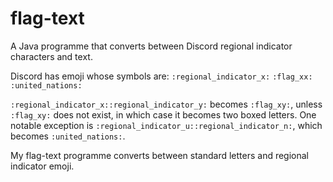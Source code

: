 # flag-text
A Java programme that converts between Discord regional indicator characters and text.

Discord has emoji whose symbols are:
`:regional_indicator_x:`
`:flag_xx:`
`:united_nations:`

`:regional_indicator_x::regional_indicator_y:` becomes `:flag_xy:`, unless `:flag_xy:` does not exist, in which case
  it becomes two boxed letters.
One notable exception is `:regional_indicator_u::regional_indicator_n:`, which becomes `:united_nations:`.

My flag-text programme converts between standard letters and regional indicator emoji.
